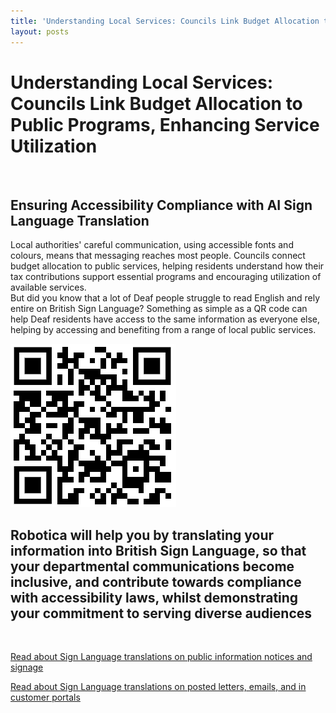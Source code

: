 ```yaml
---
title: 'Understanding Local Services: Councils Link Budget Allocation to Public Programs, Enhancing Service Utilization'
layout: posts
---
```


# Understanding Local Services: Councils Link Budget Allocation to Public Programs, Enhancing Service Utilization

![]()

## Ensuring Accessibility Compliance with AI Sign Language Translation

Local authorities' careful communication, using accessible fonts and colours, means that messaging reaches most people.  Councils connect budget allocation to public services, helping residents understand how their tax contributions support essential programs and encouraging utilization of available services.  
But did you know that a lot of Deaf people struggle to read English and rely entire on British Sign Language?
Something as simple as a QR code can help Deaf residents have access to the same information as everyone else, helping by accessing and benefiting from a range of local public services.

![QR Code](/posts/images/qr-contact.png)

## Robotica will help you by translating your information into British Sign Language, so that your departmental communications become inclusive, and contribute towards compliance with accessibility laws, whilst demonstrating your commitment to serving diverse audiences

<br/>

[Read about Sign Language translations on public information notices and signage](/solutions/gazette)

[Read about Sign Language translations on posted letters, emails, and in customer portals](/solutions/correspondent)
